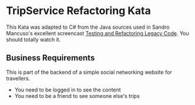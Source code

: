 # TripService Refactoring Kata

This Kata was adapted to C# from the Java sources used in Sandro Mancuso's excellent screencast
[Testing and Refactoring Legacy Code](https://youtu.be/_NnElPO5BU0). You should totally watch it.

## Business Requirements

This is part of the backend of a simple social networking website for travellers.

* You need to be logged in to see the content
* You need to be a friend to see someone else's trips
